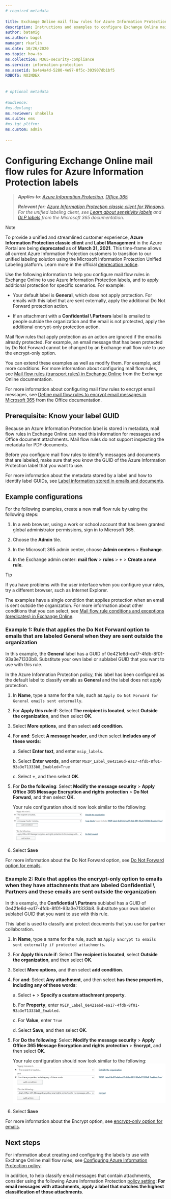 ```yaml
---
# required metadata

title: Exchange Online mail flow rules for Azure Information Protection labels
description: Instructions and examples to configure Exchange Online mail flow rules for Azure Information Protection labels.
author: batamig
ms.author: bagol
manager: rkarlin
ms.date: 10/26/2020
ms.topic: how-to
ms.collection: M365-security-compliance
ms.service: information-protection
ms.assetid: ba4e4a4d-5280-4e97-8f5c-303907db1bf5
ROBOTS: NOINDEX


# optional metadata

#audience:
#ms.devlang:
ms.reviewer: shakella
ms.suite: ems
#ms.tgt_pltfrm:
ms.custom: admin

---
```


# Configuring Exchange Online mail flow rules for Azure Information Protection labels

>***Applies to**: [Azure Information Protection](https://azure.microsoft.com/pricing/details/information-protection), [Office 365](https://download.microsoft.com/download/E/C/F/ECF42E71-4EC0-48FF-AA00-577AC14D5B5C/Azure_Information_Protection_licensing_datasheet_EN-US.pdf)*
>
>***Relevant for**: [Azure Information Protection classic client for Windows](faqs.md#whats-the-difference-between-the-azure-information-protection-classic-and-unified-labeling-clients). For the unified labeling client, see [Learn about sensitivity labels](/microsoft-365/compliance/sensitivity-labels) and [DLP labels](/microsoft-365/compliance/dlp-sensitivity-label-as-condition) from the Microsoft 365 documentation.*

> [!NOTE] 
> To provide a unified and streamlined customer experience, **Azure Information Protection classic client** and **Label Management** in the Azure Portal are being **deprecated** as of **March 31, 2021**. This time-frame allows all current Azure Information Protection customers to transition to our unified labeling solution using the Microsoft Information Protection Unified Labeling platform. Learn more in the official [deprecation notice](https://aka.ms/aipclassicsunset).

Use the following information to help you configure mail flow rules in Exchange Online to use Azure Information Protection labels, and to apply additional protection for specific scenarios. For example:

- Your default label is **General**, which does not apply protection. For emails with this label that are sent externally, apply the additional Do Not Forward protection action.

- If an attachment with a **Confidential \ Partners** label is emailed to people outside the organization and the email is not protected, apply the additional encrypt-only protection action.

Mail flow rules that apply protection as an action are ignored if the email is already protected. For example, an email message that has been protected by Do Not Forward cannot be changed by an Exchange mail flow rule to use the encrypt-only option.  

You can extend these examples as well as modify them. For example, add more conditions. For more information about configuring mail flow rules, see [Mail flow rules (transport rules) in Exchange Online](/exchange/security-and-compliance/mail-flow-rules/mail-flow-rules) from the Exchange Online documentation.

For more information about configuring mail flow rules to encrypt email messages, see [Define mail flow rules to encrypt email messages in Microsoft 365](https://support.office.com/article/define-mail-flow-rules-to-encrypt-email-messages-in-office-365-9b7daf19-d5f2-415b-bc43-a0f5f4a585e8) from the Office documentation. 

## Prerequisite: Know your label GUID

Because an Azure Information Protection label is stored in metadata, mail flow rules in Exchange Online can read this information for messages and Office document attachments. Mail flow rules do not support inspecting the metadata for PDF documents.

Before you configure mail flow rules to identify messages and documents that are labeled, make sure that you know the GUID of the Azure Information Protection label that you want to use. 

For more information about the metadata stored by a label and how to identify label GUIDs, see [Label information stored in emails and documents](configure-policy.md#label-information-stored-in-emails-and-documents).

## Example configurations

For the following examples, create a new mail flow rule by using the following steps:

1. In a web browser, using a work or school account that has been granted global administrator permissions, sign in to Microsoft 365. 

2. Choose the **Admin** tile.

3. In the Microsoft 365 admin center, choose **Admin centers** > **Exchange**.

4. In the Exchange admin center: **mail flow** > **rules** > **+** > **Create a new rule**. 

> [!TIP]
> If you have problems with the user interface when you configure your rules, try a different browser, such as Internet Explorer.

The examples have a single condition that applies protection when an email is sent outside the organization. For more information about other conditions that you can select, see [Mail flow rule conditions and exceptions (predicates) in Exchange Online](/exchange/security-and-compliance/mail-flow-rules/conditions-and-exceptions).


### Example 1: Rule that applies the Do Not Forward option to emails that are labeled **General** when they are sent outside the organization

In this example, the **General** label has a GUID of 0e421e6d-ea17-4fdb-8f01-93a3e71333b8. Substitute your own label or sublabel GUID that you want to use with this rule. 

In the Azure Information Protection policy, this label has been configured as the default label to classify emails as **General** and the label does not apply protection. 

1. In **Name**, type a name for the rule, such as `Apply Do Not Forward for General emails sent externally`.
 
2. For **Apply this rule if**: Select **The recipient is located**, select **Outside the organization**, and then select **OK**.

3. Select **More options**, and then select **add condition**.
 
4. For **and**: Select **A message header**, and then select **includes any of these words**:
     
    a. Select **Enter text**, and enter `msip_labels`.
     
    b. Select **Enter words**, and enter `MSIP_Label_0e421e6d-ea17-4fdb-8f01-93a3e71333b8_Enabled=True`
    
    c. Select **+**, and then select **OK**.

5. For **Do the following**: Select **Modify the message security** > **Apply Office 365 Message Encryption and rights protection** > **Do Not Forward**, and then select **OK**.
    
    Your rule configuration should now look similar to the following:
    ![Exchange Online mail flow rule configured for an Azure Information Protection label - example 1](./media/aip-exo-rule-ex1.png)

7. Select **Save** 

For more information about the Do Not Forward option, see [Do Not Forward option for emails](configure-usage-rights.md#do-not-forward-option-for-emails).

### Example 2: Rule that applies the encrypt-only option to emails when they have attachments that are labeled **Confidential \ Partners** and these emails are sent outside the organization

In this example, the **Confidential \ Partners** sublabel has a GUID of 0e421e6d-ea17-4fdb-8f01-93a3e71333b8. Substitute your own label or sublabel GUID that you want to use with this rule. 

This label is used to classify and protect documents that you use for partner collaboration.   

1. In **Name**, type a name for the rule, such as `Apply Encrypt to emails sent externally if protected attachments`.
 
2. For **Apply this rule if**: Select **The recipient is located**, select **Outside the organization**, and then select **OK**.

3. Select **More options**, and then select **add condition**.
 
4. For **and**: Select **Any attachment**, and then select **has these properties, including any of these words**:
     
    a. Select **+** > **Specify a custom attachment property**.
  
    b. For **Property**, enter `MSIP_Label_0e421e6d-ea17-4fdb-8f01-93a3e71333b8_Enabled`.
    
    c. For **Value**, enter `True`
    
    d. Select **Save**, and then select **OK**.

5. For **Do the following**: Select **Modify the message security** > **Apply Office 365 Message Encryption and rights protection** > **Encrypt**, and then select **OK**.
    
    Your rule configuration should now look similar to the following:
    ![Exchange Online mail flow rule configured for an Azure Information Protection label - example 2](./media/aip-exo-rule-ex2.png)

6. Select **Save** 

For more information about the Encrypt option, see [encrypt-only option for emails](configure-usage-rights.md#encrypt-only-option-for-emails).


## Next steps

For information about creating and configuring the labels to use with Exchange Online mail flow rules, see [Configuring Azure Information Protection policy](configure-policy.md).

In addition, to help classify email messages that contain attachments, consider using the following Azure Information Protection [policy setting](configure-policy-settings.md): **For email messages with attachments, apply a label that matches the highest classification of those attachments**.